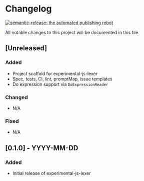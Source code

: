 # Changelog

[![semantic-release: the automated publishing robot](https://img.shields.io/badge/semantic--release-enabled-brightgreen)]()

All notable changes to this project will be documented in this file.

## [Unreleased]

### Added
- Project scaffold for experimental-js-lexer
- Spec, tests, CI, lint, promptMap, issue templates
- Do expression support via `DoExpressionReader`

### Changed
- N/A

### Fixed
- N/A

## [0.1.0] - YYYY-MM-DD
### Added
- Initial release of experimental-js-lexer

